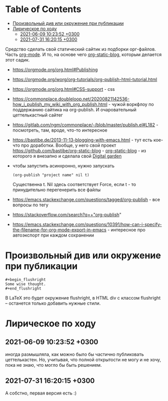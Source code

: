 
# Table of Contents

-   [Произвольный див или окружение при публикации](#org59061f7)
-   [Лирическое по ходу](#orga8f54d0)
    -   [2021-06-09 10:23:52 +0300](#orgda468fa)
    -   [2021-07-31 16:20:15 +0300](#orgd5a7959)

<div class="preview" id="orgff4518e">
<p>
Средство сделать свой статический сайтик из подборки орг-файлов. Часть <a href="20200830182647-orgmode.html#ID-989ea8f8-03e5-45fc-92f8-7d5028132a6c">org-mode</a>. И то, на основе чего <a href="20210731142039-org_static_blog.html#ID-01b408e7-09b3-4ac2-91b0-396b69d3f654">org-static-blog</a>, которым делается этот садик.  
</p>

</div>

-   <https://orgmode.org/org.html#Publishing>
-   <https://orgmode.org/worg/org-tutorials/org-publish-html-tutorial.html>
-   <https://orgmode.org/org.html#CSS-support> - css
-   <https://commonplace.doubleloop.net/20200821142536-how_i_publish_my_wiki_with_org_publish.html> - чужой воркфлоу по поддержанию сайтика на org-publish. И очаровательный цеттелькастный сайтег
-   <https://gitlab.com/ngm/commonplace/-/blob/master/publish.el#L182> - посмотреть, там, вроде, что-то интересное
-   <https://bastibe.de/2013-11-13-blogging-with-emacs.html> - тут есть кое-что про доработки. Вообще, у него свой проект <https://github.com/bastibe/org-static-blog> - [org-static-blog](20210731142039-org_static_blog.publ.md) - из которого я внезапно и сделала свой [Digital garden](../../0-20210912/20210721053232-digital_garden.publ.md)
-   чтобы запустить асинхронно, нужно запускать
    
        (org-publish "project name" nil t)
    
    Существенна t. Nil здесь соответствует Force, если t - то принудительно перегенерить все файлы
-   <https://emacs.stackexchange.com/questions/tagged/org-publish> - все вопросы по тегу
-   <https://stackoverflow.com/search?q=+"org-publish>"
-   <https://emacs.stackexchange.com/questions/10391/how-can-i-specify-the-filename-for-org-mode-export-in-emacs> - интересное про автоэкспорт при каждом сохранении


<a id="org59061f7"></a>

# Произвольный див или окружение при публикации

    #+begin_flushright
    Some wise thought.
    #+end_flushright

B LaTeX это будет окружение flushright, в HTML div с классом flushright – останется только добавить нужные стили.


<a id="orga8f54d0"></a>

# Лирическое по ходу


<a id="orgda468fa"></a>

## 2021-06-09 10:23:52 +0300

иногда размышляла, как можно было бы частично публиковать цеттелькастен. Но, учитывая, что полной открытости не могу и не хочу, пока не знаю, что могло бы быть решением.


<a id="orgd5a7959"></a>

## 2021-07-31 16:20:15 +0300

А собстно, первая версия есть :)

